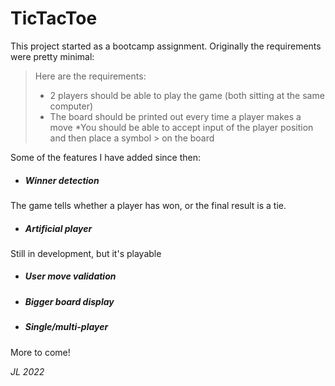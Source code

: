 # TicTacToe

This project started as a bootcamp assignment. Originally the requirements were pretty minimal:

>Here are the requirements:
>
>    * 2 players should be able to play the game (both sitting at the same computer)
>    * The board should be printed out every time a player makes a move
>    *You should be able to accept input of the player position and then place a symbol >     on the board

Some of the features I have added since then:

  * ##### Winner detection
  The game tells whether a player has won, or the final result is a tie.
  * ##### Artificial player
  Still in development, but it's playable
  * ##### User move validation
  * ##### Bigger board  display  
  * ##### Single/multi-player

More to come!

*JL 2022*
